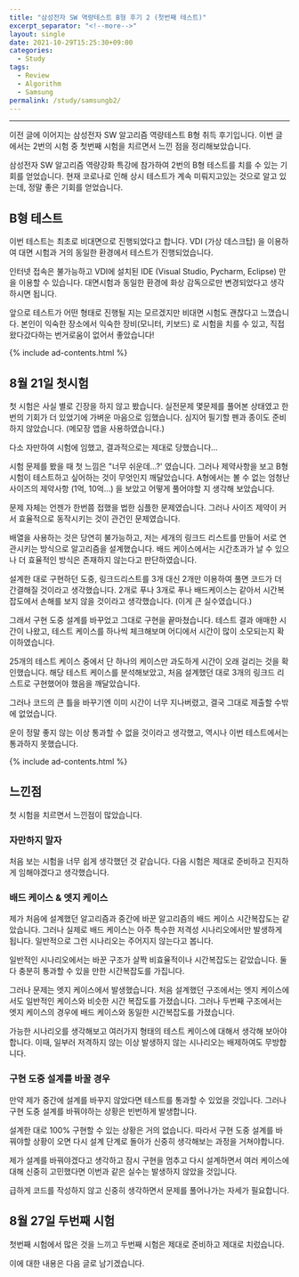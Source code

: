 ```yaml
---
title: "삼성전자 SW 역량테스트 B형 후기 2 (첫번째 테스트)"
excerpt_separator: "<!--more-->"
layout: single
date: 2021-10-29T15:25:30+09:00
categories:
  - Study
tags:
  - Review
  - Algorithm
  - Samsung
permalink: /study/samsungb2/
---
```

---

이전 글에 이어지는 삼성전자 SW 알고리즘 역량테스트 B형 취득 후기입니다. 이번 글에서는 2번의 시험 중 첫번째 시험을 치르면서 느낀 점을 정리해보았습니다.
<!--more-->

삼성전자 SW 알고리즘 역량강화 특강에 참가하여 2번의 B형 테스트를 치를 수 있는 기회를 얻었습니다. 현재 코로나로 인해 상시 테스트가 계속 미뤄지고있는 것으로 알고 있는데, 정말 좋은 기회를 얻었습니다.

## B형 테스트
이번 테스트는 최초로 비대면으로 진행되었다고 합니다. VDI (가상 데스크탑) 을 이용하여 대면 시험과 거의 동일한 환경에서 테스트가 진행되었습니다.

인터넷 접속은 불가능하고 VDI에 설치된 IDE (Visual Studio, Pycharm, Eclipse) 만을 이용할 수 있습니다. 대면시험과 동일한 환경에 화상 감독으로만 변경되었다고 생각하시면 됩니다.

앞으로 테스트가 어떤 형태로 진행될 지는 모르겠지만 비대면 시험도 괜찮다고 느꼈습니다. 본인이 익숙한 장소에서 익숙한 장비(모니터, 키보드) 로 시험을 치를 수 있고, 직접 왔다갔다하는 번거로움이 없어서 좋았습니다!

{% include ad-contents.html %}

## 8월 21일 첫시험
첫 시험은 사실 별로 긴장을 하지 않고 봤습니다. 실전문제 몇문제를 풀어본 상태였고 한번의 기회가 더 있었기에 가벼운 마음으로 임했습니다. 심지어 필기할 펜과 종이도 준비하지 않았습니다. (메모장 앱을 사용하였습니다.)

다소 자만하여 시험에 임했고, 결과적으로는 제대로 당했습니다...

시험 문제를 봤을 때 첫 느낌은 "너무 쉬운데...?' 였습니다. 그러나 제약사항을 보고 B형 시험이 테스트하고 싶어하는 것이 무엇인지 깨달았습니다. A형에서는 볼 수 없는 엄청난 사이즈의 제약사항 (1억, 10억...) 을 보았고 어떻게 풀어야할 지 생각해 보았습니다.

문제 자체는 언젠가 한번쯤 접했을 법한 심플한 문제였습니다. 그러나 사이즈 제약이 커서 효율적으로 동작시키는 것이 관건인 문제였습니다.

배열을 사용하는 것은 당연히 불가능하고, 저는 세개의 링크드 리스트를 만들어 서로 연관시키는 방식으로 알고리즘을 설계했습니다. 배드 케이스에서는 시간초과가 날 수 있으나 더 효율적인 방식은 존재하지 않는다고 판단하였습니다.

설계한 대로 구현하던 도중, 링크드리스트를 3개 대신 2개만 이용하여 풀면 코드가 더 간결해질 것이라고 생각했습니다. 2개로 푸나 3개로 푸나 배드케이스는 같아서 시간복잡도에서 손해를 보지 않을 것이라고 생각했습니다. (이게 큰 실수였습니다.)

그래서 구현 도중 설계를 바꾸었고 그대로 구현을 끝마쳤습니다. 테스트 결과 애매한 시간이 나왔고, 테스트 케이스를 하나씩 체크해보며 어디에서 시간이 많이 소모되는지 확이하였습니다.

25개의 테스트 케이스 중에서 단 하나의 케이스만 과도하게 시간이 오래 걸리는 것을 확인했습니다. 해당 테스트 케이스를 분석해보았고, 처음 설계했던 대로 3개의 링크드 리스트로 구현했어야 했음을 깨달았습니다.

그러나 코드의 큰 틀을 바꾸기엔 이미 시간이 너무 지나버렸고, 결국 그대로 제출할 수밖에 없었습니다.

운이 정말 좋지 않는 이상 통과할 수 없을 것이라고 생각했고, 역시나 이번 테스트에서는 통과하지 못했습니다.

{% include ad-contents.html %}

## 느낀점
첫 시험을 치르면서 느낀점이 많았습니다.

### 자만하지 말자
처음 보는 시험을 너무 쉽게 생각했던 것 같습니다. 다음 시험은 제대로 준비하고 진지하게 임해야겠다고 생각했습니다.

### 배드 케이스 & 엣지 케이스
제가 처음에 설계했던 알고리즘과 중간에 바꾼 알고리즘의 배드 케이스 시간복잡도는 같았습니다. 그러나 실제로 배드 케이스는 아주 특수한 저격성 시나리오에서만 발생하게 됩니다. 일반적으로 그런 시나리오는 주어지지 않는다고 봅니다.

일반적인 시나리오에서는 바꾼 구조가 살짝 비효율적이나 시간복잡도는 같았습니다. 둘 다 충분히 통과할 수 있을 만한 시간복잡도를 가집니다.

그러나 문제는 엣지 케이스에서 발생했습니다. 처음 설계했던 구조에서는 엣지 케이스에서도 일반적인 케이스와 비슷한 시간 복잡도를 가졌습니다. 그러나 두번째 구조에서는 엣지 케이스의 경우에 배드 케이스와 동일한 시간복잡도를 가졌습니다.

가능한 시나리오를 생각해보고 여러가지 형태의 테스트 케이스에 대해서 생각해 보아야합니다. 이때, 일부러 저격하지 않는 이상 발생하지 않는 시나리오는 배제하여도 무방합니다.

### 구현 도중 설계를 바꿀 경우
만약 제가 중간에 설계를 바꾸지 않았다면 테스트를 통과할 수 있었을 것입니다. 그러나 구현 도중 설계를 바꿔야하는 상황은 빈번하게 발생합니다.

설계한 대로 100% 구현할 수 있는 상황은 거의 없습니다. 따라서 구현 도중 설계를 바꿔야할 상황이 오면 다시 설계 단계로 돌아가 신중히 생각해보는 과정을 거쳐야합니다.

제가 설계를 바꿔야겠다고 생각하고 잠시 구현을 멈추고 다시 설계하면서 여러 케이스에 대해 신중히 고민했다면 이번과 같은 실수는 발생하지 않았을 것입니다.

급하게 코드를 작성하지 않고 신중히 생각하면서 문제를 풀어나가는 자세가 필요합니다.

## 8월 27일 두번째 시험
첫번째 시험에서 많은 것을 느끼고 두번째 시험은 제대로 준비하고 제대로 치렀습니다.

이에 대한 내용은 다음 글로 남기겠습니다.